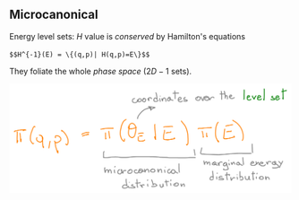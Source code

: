 ## Microcanonical

<span class="hlight green">Energy level sets:</span> $H$ value is <em
class="txtclr blue">conserved</em> by Hamilton's equations

`$$H^{-1}(E) = \{(q,p)| H(q,p)=E\}$$`

They foliate the whole _phase space_ (<span class="txtclr green">$2D-1$</span> sets).

<img src="assets/microcanonical-decomposition.png" width="700">
